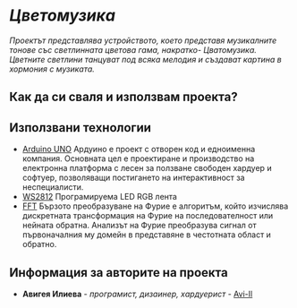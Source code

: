  # *Цветомузика*

*Проектът представлява устройството, което представя музикалните тонове със светлинната цветова гама, накратко- Цватомузика.
Цветните светлини танцуват под всяка мелодия и създават картина в хормония с музиката.*

## Как да си сваля и използвам проекта?


## Използвани технологии

* [Arduino UNO](https://docs.arduino.cc/hardware/uno-rev3) Ардуино е проект с отворен код и едноименна компания. Основната цел е проектиране и производство на електронна платформа с лесен за ползване свободен хардуер и софтуер, позволяващи постигането на интерактивност за неспециалисти.
* [WS2812](https://cdn-shop.adafruit.com/datasheets/WS2812.pdf) Програмируема LED RGB лента
* [FFT](https://en.wikipedia.org/wiki/Fast_Fourier_transform) Бързото преобразуване на Фурие е алгоритъм, който изчислява дискретната трансформация на Фурие на последователност или нейната обратна. Анализът на Фурие преобразува сигнал от първоначалния му домейн в представяне в честотната област и обратно.

## Информация за авторите на проекта

* **Авигея Илиева** - *програмист, дизаинер, хардуерист* - [Avi-Il](https://github.com/AI18527)
